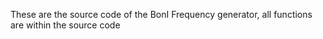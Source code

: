 These are the source code of the BonI Frequency generator, all functions are within the source code

